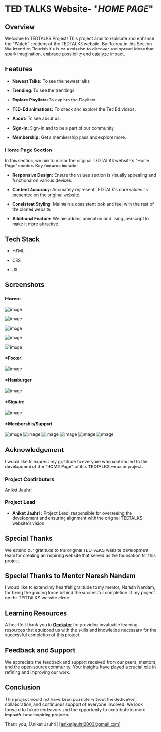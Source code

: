 # TED TALKS Website- "*HOME PAGE*"




## Overview
Welcome to TEDTALKS Project! This project aims to replicate and enhance the "Watch" sections of the TEDTALKS website. By Recreatin this Section We Intend to Flourish It's is on a mission to discover and spread ideas that spark imagination, embrace possibility and catalyze impact.
## Features
 - **Newest Talks:**   To see the newest talks 
  
 - **Trending:**         To see the trendings
  
 - **Explore Playlists:**     To explore the Playlists
  
 - **TED-Ed animations:**        To check and explore the Ted Ed videos.
  
 - **About:**              To see about us.

 - **Sign-in:**           Sign-in and to be a part of our community.

 - **Membership:**         Get a membership pass and explore more.
  
### Home Page Section

In this section, we aim to mirror the original TEDTALKS website's "Home Page" section. Key features include:
- **Responsive Design:** Ensure the values section is visually appealing and functional on various devices.

- **Content Accuracy:** Accurately represent TEDTALK's core values as presented on the original website.

- **Consistent Styling:** Maintain a consistent look and feel with the rest of the cloned website.

- **Additional Feature:** We are adding animation and using javascript to make it more attractive.

  
## Tech Stack

- HTML

- CSS

- JS

## Screenshots

### Home:

![image](https://github.com/ANIKET9411/TEDTALKS-Project/assets/84952072/09a4e5d1-a171-4a98-a408-3e1a6c4be1fe)

![image](https://github.com/ANIKET9411/TEDTALKS-Project/assets/84952072/8f660d6b-3b95-412c-91f1-013aa79f085e)

![image](https://github.com/ANIKET9411/TEDTALKS-Project/assets/84952072/f836f023-2f5f-45cd-8e8f-cd3866bee8e8)

![image](https://github.com/ANIKET9411/TEDTALKS-Project/assets/84952072/d937d3e3-e275-484a-8d44-f6ad00324dcf)

![image](https://github.com/ANIKET9411/TEDTALKS-Project/assets/84952072/5b9398e7-264c-4c5b-b91f-de08b4995cdf)


#### *Footer:
![image](https://github.com/ANIKET9411/TEDTALKS-Project/assets/84952072/f4235db0-e7cc-40a2-815d-14a161052d4f)


#### *Hamburger:
![image](https://github.com/ANIKET9411/TEDTALKS-Project/assets/84952072/833b290b-1562-46d0-be86-66450b3e289b)



#### *Sign-in:
![image](https://github.com/ANIKET9411/TEDTALKS-Project/assets/84952072/91bbcc32-f794-41f7-9d0b-56e0f65948a7)



#### *Membership/Support
![image](https://github.com/ANIKET9411/TEDTALKS-Project/assets/84952072/07a21dbe-7b43-406f-8eac-57d4142de62b)
![image](https://github.com/ANIKET9411/TEDTALKS-Project/assets/84952072/9cb3879c-fd87-4c5b-bc46-3ac1f2e827ff)
![image](https://github.com/ANIKET9411/TEDTALKS-Project/assets/84952072/9ec4d3da-09d2-43d5-9586-838f19f06a85)
![image](https://github.com/ANIKET9411/TEDTALKS-Project/assets/84952072/9cb3879c-fd87-4c5b-bc46-3ac1f2e827ff)
![image](https://github.com/ANIKET9411/TEDTALKS-Project/assets/84952072/ad88c72e-75cb-4c3e-a1bc-e8c6e3f9cc0e)
![image](https://github.com/ANIKET9411/TEDTALKS-Project/assets/84952072/91f530bc-0634-454a-ab30-34c062598f35)

## Acknowledgement

I would like to express my gratitude to everyone who contributed to the development of the "HOME Page" of this TEDTALKS website project. 

### Project Contirbutors

Aniket Jauhri

### Project Lead

- **Aniket Jauhri :** Project Lead, responsible for overseeing the development and ensuring alignment with the original TEDTALKS website's vision.

## Special Thanks

We extend our gratitude to the original TEDTALKS website development team for creating an inspiring website that served as the foundation for this project.

## Special Thanks to Mentor Naresh Nandam

I would like to extend my heartfelt gratitude to my mentor, Naresh Nandam, for being the guiding force behind the successful completion of my project on the TEDTALKS website clone.

## Learning Resources
A heartfelt thank you to **[Geekster](https://www.geekster.in/)** for providing invaluable learning resources that equipped us with the skills and knowledge necessary for the successful completion of this project.

## Feedback and Support

We appreciate the feedback and support received from our peers, mentors, and the open-source community. Your insights have played a crucial role in refining and improving our work.

## Conclusion

This project would not have been possible without the dedication, collaboration, and continuous support of everyone involved. We look forward to future endeavors and the opportunity to contribute to more impactful and inspiring projects.

Thank you, [Aniket Jauhri] [aniketjauhri2003@gmail.com]
